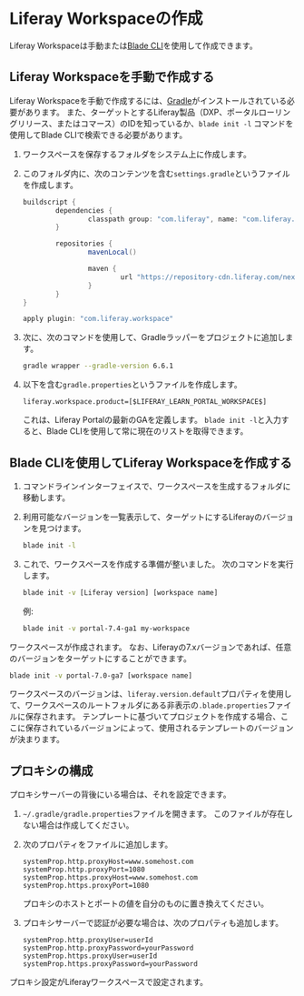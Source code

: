 # Liferay Workspaceの作成

Liferay Workspaceは手動または[Blade CLI](../blade-cli/installing-and-updating-blade-cli.md)を使用して作成できます。

## Liferay Workspaceを手動で作成する

Liferay Workspaceを手動で作成するには、[Gradle](https://gradle.org)がインストールされている必要があります。 また、ターゲットとするLiferay製品（DXP、ポータルローリングリリース、またはコマース）のIDを知っているか、`blade init -l` コマンドを使用してBlade CLIで検索できる必要があります。

1.  ワークスペースを保存するフォルダをシステム上に作成します。

1.  このフォルダ内に、次のコンテンツを含む`settings.gradle`というファイルを作成します。

    ```groovy
    buildscript {
            dependencies {
                    classpath group: "com.liferay", name: "com.liferay.gradle.plugins.workspace", version: "latest.release"
            }

            repositories {
                    mavenLocal()

                    maven {
                            url "https://repository-cdn.liferay.com/nexus/content/groups/public"
                    }
            }
    }

    apply plugin: "com.liferay.workspace"
    ```

1.  次に、次のコマンドを使用して、Gradleラッパーをプロジェクトに追加します。

    ```bash
    gradle wrapper --gradle-version 6.6.1
    ```

1.  以下を含む`gradle.properties`というファイルを作成します。

    ```properties
    liferay.workspace.product=[$LIFERAY_LEARN_PORTAL_WORKSPACE$]
    ```

    これは、Liferay Portalの最新のGAを定義します。 `blade init -l`と入力すると、Blade CLIを使用して常に現在のリストを取得できます。

## Blade CLIを使用してLiferay Workspaceを作成する

1. コマンドラインインターフェイスで、ワークスペースを生成するフォルダに移動します。

1. 利用可能なバージョンを一覧表示して、ターゲットにするLiferayのバージョンを見つけます。

   ```bash
   blade init -l
   ```

1. これで、ワークスペースを作成する準備が整いました。 次のコマンドを実行します。

   ```bash
   blade init -v [Liferay version] [workspace name]
   ```

   例:

   ```bash
   blade init -v portal-7.4-ga1 my-workspace
   ```

ワークスペースが作成されます。 なお、Liferayの7.xバージョンであれば、任意のバージョンをターゲットにすることができます。

```bash
blade init -v portal-7.0-ga7 [workspace name]
```

ワークスペースのバージョンは、`liferay.version.default`プロパティを使用して、ワークスペースのルートフォルダにある非表示の`.blade.properties`ファイルに保存されます。 テンプレートに基づいてプロジェクトを作成する場合、ここに保存されているバージョンによって、使用されるテンプレートのバージョンが決まります。

## プロキシの構成

プロキシサーバーの背後にいる場合は、それを設定できます。

1.  `~/.gradle/gradle.properties`ファイルを開きます。 このファイルが存在しない場合は作成してください。

1.  次のプロパティをファイルに追加します。

    ```properties
    systemProp.http.proxyHost=www.somehost.com
    systemProp.http.proxyPort=1080
    systemProp.https.proxyHost=www.somehost.com
    systemProp.https.proxyPort=1080
    ```

    プロキシのホストとポートの値を自分のものに置き換えてください。

3.  プロキシサーバーで認証が必要な場合は、次のプロパティも追加します。

    ```properties
    systemProp.http.proxyUser=userId
    systemProp.http.proxyPassword=yourPassword
    systemProp.https.proxyUser=userId
    systemProp.https.proxyPassword=yourPassword
    ```

プロキシ設定がLiferayワークスペースで設定されます。 

